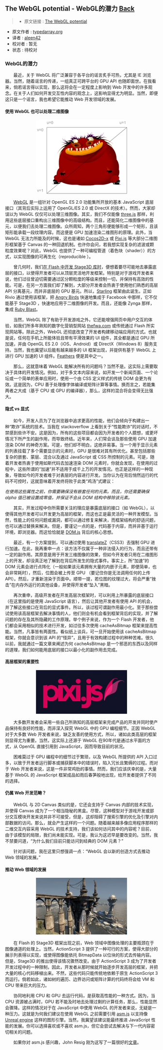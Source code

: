 ## The WebGL potential - WebGL的潜力 [**Back**](./../translation.md)

> * 原文链接 : [The WebGL potential](http://typedarray.org/the-webgl-potential/)
* 原文作者 : [typedarray.org](http://typedarray.org/)
* 译者 : [aleen42](https://github.com/aleen42) 
* 校对者 : 暂无
* 状态 : 待校对

### WebGL的潜力

&#160; &#160; &#160; &#160;最近，关于 WebGL 将广泛兼容于各平台的谣言炙手可热，尤其是 IE 浏览器。当然，随着谣言的传递，一组真正可跨平台的 GPU API 也随即面世。在我看来，倘若谣言得以实现，那么这将会在一定程度上影响到 Web 开发中的许多观念。在关于人们如何开发交互性内容的观念上，这影响显得尤为明显。当然，即便这只是一个谣言，我也希望它能推动 Web 开发领域的发展。

#### 使用 WebGL 也可以处理二维图像

<p align="center">
    <img src="./grotto-uv.png" />
</p>

&#160; &#160; &#160; &#160;[WebGL](http://www.khronos.org/webgl/) 是一组针对 OpenGL ES 2.0 功能集所开放的基本 JavaScript 底层接口（其背后实际上运用了 OpenGL/ES 2.0 或 DirectX 的技术）。然而，大家却误以为 WebGL 仅仅可以处理三维图像。其实，我们不仅能像 [three.js](https://github.com/mrdoob/three.js/) 那样，利用这些底层接口重构出三维图像中的高级结构。而且，还能简化二维图像中的基元，以便我们去处理二维图像。众所周知，两个三角形便能够形成一个矩形，且该矩形能承载一段纹理内容。而这便是 GPU 加速渲染二维图形的原理。此外，当 WebGL 无法力所能及的时候，这也是诸如 [Cocos2D-x](http://www.cocos2d-x.org/) 或 [Pixi.js](https://github.com/GoodBoyDigital/pixi.js) 等大部分二维图形框架基于 Canvas 的一种回退机制。也许你会问，若我想实现复杂的滤波或颗粒度效果呢？对此，WebGL 也提供了一种可编程管道（着色块（shader））的方式，以实现图像的可再生化（reproducible ）。

&#160; &#160; &#160; &#160;曾几何时，我们[在 Flash 中开发 Stage3D 库时](http://www.youtube.com/watch?v=c0IwvN4IdH4)，便想着要尽可能地去暴露底层的接口，以使得开发者可以从顶层灵活地开发框架。特别是对于游戏开发者来说，他们过往曾迫切需要通过区分颗粒度的等级来控制一切，并保持有高效的性能。可是，在另一方面我们却了解到，大部分开发者会热衷于使用他们熟悉的高层 API 分离基元，而并非底层的 GPU 基元。所以，[Starling](http://gamua.com/starling) 框架由此诞生。正如 Rivio 通过使用该框架，把 [Angry Birds](https://apps.facebook.com/angrybirds/?fb_source=timeline) 快速地集成于 Facebook 中那样，它不仅能基于 Stage3D ，快速地应用于二维图像的开发。而且，还能像 Zynga 那样，集成 [Ruby Blast](https://apps.facebook.com/rubyblast/?fb_source=search&ref=ts&fref=ts)。

&#160; &#160; &#160; &#160;当然，WebGL 除了有助于开发游戏之外，它还能增强网页中用户交互的体验，如我们所多年熟知的数字化营销型网站 [thefwa.com](http://www.thefwa.com/) 或传统通过 Flash 所实现网站等。除此之外，WebGL 还彻底改变了开发者构建移动端应用的方式。也就是说，任何在手机上所能体验且带有平滑效果的 UI 组件，其全都是通过 GPU 所加速，并由 OpenGL ES 2.0（iOS、Android）或 DirectX（Windows 8）服务支持。当然，我也冀望以后能有越来越多的 UI 框架出现，并提供有基于 WebGL 上进行 GPU 加速的 UI 组件。[Feathers](http://feathersui.com/) 便是其中之一。

&#160; &#160; &#160; &#160;那么，这就意味着 WebGL 能解决所有的问题吗？当然不是。这实际上需要取决于具体的开发情况。例如，对于多文本内容来说，如开发一个新闻页面、一个论坛或一个简单的表单应用时，使用一个由 CSS 定义样式的传统 DOM 会更为有效。这是因为，CPU 善于处理像字体编译或矩阵计算等事情。换而言之，若能集两者之大成（基于 CPU 或 GPU 的编译器），那么，这样的混合将会变得无比强大。

#### 隐式 vs 显式

&#160; &#160; &#160; &#160;如今，开发人员为了在浏览器中追求更高的性能，他们会倾向于构建出一种“欺诈”系统的技术。当我在 stackoverflow 上看到关于“性能欺诈”的对话时，不禁感到些许不安。这是因为，所有的这些项目都会因为开发者的个人臆想，或更坏情况下所产生的副作用，而导致终结。近年来，人们常会谈及那些使用 GPU 加速渲染 DOM 的神奇方案。可是，他们却不明白，这绝非易事。当一个用于显示元素的列表挂载了多个需要显示的元素时，GPU 是很难对其有所优化。甚至包括那些复杂的嵌套、蒙层、混合以及通过 JavaScript 或 CSS 所控制的元素。可是，随着开发者热衷于使用如斯代码去加速渲染 DOM 元素时，你就会发现，在使用的过程中，这些所谓的“加速”并不适用于成千上万的开发情况。也正是这样的一种现象，导致如今的开发者难于对表层的内容进行开发。当你认为在背后悄然运行的代码不可控时，这就意味着开发终将败于此类“鸡汤”式建议：

*在使用这些属性之前，你需要确保没有嵌套任何的元素。而且，你还需要确保 alpha 值已被设置成零值，并保证不会从 DOM 结构中移除该元素。*

&#160; &#160; &#160; &#160;其实，开发过程中你所需要关注的理应是暴露底层的接口（如 WebGL），以使得其他开发者可以开发更为高层的框架，而这也正是最灵活的一种开发模型。当然，性能上的任何问题或漏洞，都可以通过修复来解决，而框架结构的舒适问题，也可以通过替换来解决。但是，要谨记一点的是，代码基于内容，而并非基于运行环境，即浏览器。而这恰恰就是 [DOM.js](https://github.com/andreasgal/dom.js/) 背后的核心思想。

&#160; &#160; &#160; &#160;最近，有一个方案提到，可以通过使用 <a href="http://msdn.microsoft.com/en-us/library/ie/jj200289(v=vs.85).aspx" target="_blank">translateZ</a>（CSS3）去强制 GPU 进行加速。在此，我再重申一点：该方法不仅属于一种非法侵入的行为，而且还带有一定的副作用。其原意是用于开发三维图像的效果，但如今开发者只用在二维图形上的开发，却没真正地了解到在背后所发生的隐式事件。事实上，所“加速”的 DOM 元素会进行点阵化（一般如果该元素拥有大量的内嵌子元素，即便简单，也会非常耗时），然后，位图会被上传至 GPU （要记住你是无法调用任何的上传 API）。然后，才重新渲染于页面中。顺带一提，若位图的纹理过大，将会严重“挫击”在内存外运行的其他设备，并使得开发者“坠入”黑暗。

&#160; &#160; &#160; &#160;再次重申，高级开发者在开发高层次框架时，可以利用上所暴露的底层接口（在这里指的是使用 JavaScript 语言），然后让其他开发者有使用 API 的机会，并了解这些接口在背后的显式事件。所以，该过程可谓副作用最小化。至于那些尝试使用该高层框架去解决事情的人，他们则会有机会看到框架背后的实现，并了解问题的存在及其所隐藏的工作原理。举个例子来说，作为一个 Flash 开发者，他们都会采用相似的技术进行开发，如过往多次使用 cacheAsBitmap 框架来提高性能。当然，凡事皆有两面性。看似纸上谈兵，可一旦开始使用该 cacheAsBitmap 框架，你就会意识到该 API 的“怪异”，且用于有效构建过程中的种种苦难。很久以前，我就通过一篇文章来阐述为何 cacheAsBitmap 是一个邪恶的东西以及同样的道理，我们如何能用底层的接口以最小化的副作用去完成。

#### 高层框架的重要性

<p align="center">
    <img src="./logo-300x1441.png" />
</p>

&#160; &#160; &#160; &#160;大多数开发者会采用一些自己所熟知的高层框架来完成产品的开发并同时使产品保持有良好的性能，而非深入探究 WebGL 中的 GPU 编程细节。正因 WebGL 对于大多数 Web 开发者来说，缺乏友善的使用方式，所以，诸如此类高层的框架则显得尤为重要。当然，这实际上还源于 WebGL 在90年代是通过水平面的方式，从 OpenGL 直接引用到 JavaScript，因而导致目前的状况。

&#160; &#160; &#160; &#160;困难莫过于 GPU 编程中的细节过于繁琐，以及 WebGL 所提供的 API 入口过多，以致于开发者运行脚本或捕获脚本中的错误时，陷入冗长且繁缛的过程。而对于 Web 开发者来说，这是一件非常鸡肋的事情。然而，我们应该庆幸的是，大量基于 WebGL 的 JavaScript 框架成品如雨后春笋般地出现，给开发者提供了不同的选择。

#### 仍属 Web 开发范畴？

&#160; &#160; &#160; &#160;WebGL 与 2D Canvas 类似的是，它还会支持于 Canvas 内部的技术实现，并使得 Canvas 成为了一个相当隐秘的黑盒。尽管，这种模型对于游戏开发或部分交互模块开发来说并非不可接受，但是，这却阻碍了搜索引擎的优化及引擎对内部数据的访问。那么，就会产生这样的一个问题。随着越来越多像应用程序那样的二维交互内容采用 WebGL 的技术支持，我们该如何访问其中的内容呢？目前，由于该模型的局限，我们尚未能实现。可是，我认为这迟早是要改变的。当然，我不禁要问道，“为什么我们目前只能访问到经典的 DOM 元素？”

&#160; &#160; &#160; &#160;针对该问题，我在这里只想强调一点：“WebGL 会以新的创造方式去推动 Web 领域的发展。”

#### 推动 Web 领域的发展

<p align="center">
    <img src="./Unreal-Engine-UDK-11-300x187.jpg" />
</p>

&#160; &#160; &#160; &#160;在 Flash 的 Stage3D 框架出现之前，Web 领域中图像处理的主要瓶颈在于图像通道的处理上。当然，ActionScript 3 提供了一种可行的方案，使得大部分的展示列表得以实现，或使得图像能依托 BitmapData 以位块的形式去传输内容。但是，Stage3D 的推出使得该情况骤然改变。由于 ActionScript 3 成为了开发者开发过程中的一种限制，因此，开发者从那时候就开始逐步开发高层的框架，并把大量的核心代码移植出来。不然，这些代码只能传统地依赖于原生 ActionScript 3 而运行。倘若如此，诸如树的遍历、边界访问或矩阵计算的代码终将会给 VM 和 CPU 带来巨大的压力。

&#160; &#160; &#160; &#160;协同地利用 CPU 和 GPU 去运行代码，是获取高性能的一种方式。因为，当 CPU 资源被占满时，GPU 若不能及时地去处理过剩的计算任务，那么，性能显然会骤降。这样的情况对于在 JavaScript 中使用 WebGL 的开发者来说，无疑是一种压力。这就是为何我们建议在使用 WebGL 之前需要引用 [asm.js](http://asmjs.org/) 以支持像 [Unreal engine](http://www.youtube.com/watch?feature=player_embedded&v=XsyogXtyU9o) 这样的图形引擎。当然，我冀望该建议能最终推进 JavaScript 性能的发展。你可以选择喜欢或不喜欢 asm.js，但它会尝试去解决与下一代内容密切相关的问题。

&#160; &#160; &#160; &#160;如果你对 asm.js 感兴趣，John Resig 刚为这写了一篇很好的[文章](http://ejohn.org/blog/asmjs-javascript-compile-target/)。

